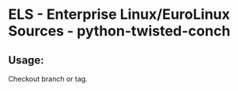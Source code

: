 # ELS - Enterprise Linux/EuroLinux Sources - python-twisted-conch 
## Usage:
  Checkout branch or tag.
